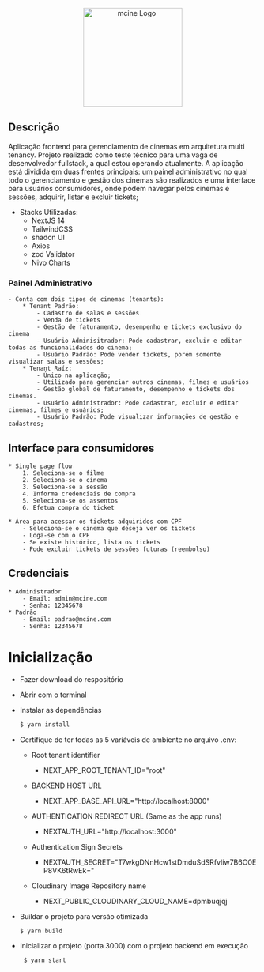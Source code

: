 
<p align="center">
  <a href="http://marcosnascimento.vercel.app/" target="blank"><img src="https://res.cloudinary.com/dpmbuqjqj/image/upload/v1702862537/logo.mcine_mjupbm.svg" width="200" alt="mcine Logo" /></a>
</p>

## Descrição
Aplicação frontend para gerenciamento de cinemas em arquitetura multi tenancy. Projeto realizado como teste técnico para uma vaga de desenvolvedor fullstack, a qual estou operando atualmente.
A aplicação está dividida em duas frentes principais: um painel administrativo no qual todo o gerenciamento e gestão dos cinemas são realizados e uma interface para usuários consumidores, onde podem navegar pelos cinemas e sessões, adquirir, listar e excluir tickets;
 
- Stacks Utilizadas: 
	* NextJS 14
	* TailwindCSS
	* shadcn UI
	* Axios
	* zod Validator
	* Nivo Charts
  
### Painel Administrativo
	- Conta com dois tipos de cinemas (tenants):
		* Tenant Padrão:
			- Cadastro de salas e sessões
			- Venda de tickets 
			- Gestão de faturamento, desempenho e tickets exclusivo do cinema
			- Usuário Adminisitrador: Pode cadastrar, excluir e editar todas as funcionalidades do cinema;
			- Usuário Padrão: Pode vender tickets, porém somente visualizar salas e sessões;
		* Tenant Raíz:
			- Único na aplicação;
			- Utilizado para gerenciar outros cinemas, filmes e usuários
			- Gestão global de faturamento, desempenho e tickets dos cinemas.
			- Usuário Administrador: Pode cadastrar, excluir e editar cinemas, filmes e usuários;
			- Usuário Padrão: Pode visualizar informações de gestão e cadastros;
## Interface para consumidores
	* Single page flow
		1. Seleciona-se o filme
		2. Seleciona-se o cinema
		3. Seleciona-se a sessão
		4. Informa credenciais de compra
		5. Seleciona-se os assentos
  		6. Efetua compra do ticket
			
	* Área para acessar os tickets adquiridos com CPF
		- Seleciona-se o cinema que deseja ver os tickets
		- Loga-se com o CPF
		- Se existe histórico, lista os tickets
		- Pode excluir tickets de sessões futuras (reembolso)

## Credenciais
	* Administrador
 		- Email: admin@mcine.com
   		- Senha: 12345678
	* Padrão
 		- Email: padrao@mcine.com
   		- Senha: 12345678
     
# Inicialização
*  Fazer download do respositório
*  Abrir com o terminal
*  Instalar as dependências

    ```bash
    $ yarn install
    ```
    
*  Certifique de ter todas as 5 variáveis de ambiente no arquivo .env:
	*  Root tenant identifier
		- NEXT_APP_ROOT_TENANT_ID="root"

  	* BACKEND HOST URL
		- NEXT_APP_BASE_API_URL="http://localhost:8000"

  	* AUTHENTICATION REDIRECT URL (Same as the app runs)
		- NEXTAUTH_URL="http://localhost:3000"

  	*  Authentication Sign Secrets
		- NEXTAUTH_SECRET="T7wkgDNnHcw1stDmduSdSRfvIiw7B6O0EP8VK6tRwEk="

  	* Cloudinary Image Repository name
		- NEXT_PUBLIC_CLOUDINARY_CLOUD_NAME=dpmbuqjqj
	
*  Buildar o projeto para versão otimizada
  
    ```bash
    $ yarn build
    ```
	

* Inicializar o projeto (porta 3000) com o projeto backend em execução

   ```bash
    $ yarn start
    ```
   
